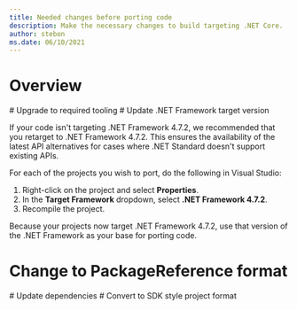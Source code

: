 ```yaml
---
title: Needed changes before porting code
description: Make the necessary changes to build targeting .NET Core.
author: stebon
ms.date: 06/10/2021
---
```

# Overview
<content needed>
# Upgrade to required tooling
<content needed>
# Update .NET Framework target version

If your code isn't targeting .NET Framework 4.7.2, we recommended that you retarget to .NET Framework 4.7.2. This ensures the availability of the latest API alternatives for cases where .NET Standard doesn't support existing APIs.

For each of the projects you wish to port, do the following in Visual Studio:

01. Right-click on the project and select **Properties**.
01. In the **Target Framework** dropdown, select **.NET Framework 4.7.2**.
01. Recompile the project.

Because your projects now target .NET Framework 4.7.2, use that version of the .NET Framework as your base for porting code.

# Change to PackageReference format
<content needed>
# Update dependencies
<content needed>
# Convert to SDK style project format
<content needed>
